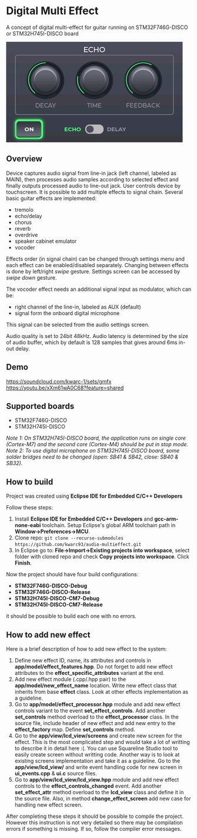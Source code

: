 # Digital Multi Effect

A concept of digital multi-effect for guitar running on STM32F746G-DISCO or STM32H745I-DISCO board

![screenshot](guitar_mfx.png)

## Overview

Device captures audio signal from line-in jack (left channel, labeled as MAIN), then processes audio samples according to selected effect and finally outputs processed audio to line-out jack. User controls device by touchscreen. It is possible to add multiple effects to signal chain. Several basic guitar effects are implemented:
- tremolo
- echo/delay
- chorus
- reverb
- overdrive
- speaker cabinet emulator
- vocoder

Effects order (in signal chain) can be changed through settings menu and each effect can be enabled/disabled separately. Changing between effects is done by left/right *swipe* gesture. Settings screen can be accessed by *swipe down* gesture.

The vocoder effect needs an additional signal input as modulator, which can be:
- right channel of the line-in, labeled as AUX (default)
- signal form the onboard digital microphone


This signal can be selected from the audio settings screen.

Audio quality is set to 24bit 48kHz. Audio latency is determined by the size of audio buffer, which by default is 128 samples that gives around 6ms in-out delay.

## Demo
https://soundcloud.com/kwarc-1/sets/gmfx  
https://youtu.be/xXm61wA0C68?feature=shared

## Supported boards

- STM32F746G-DISCO
- STM32H745I-DISCO

*Note 1: On STM32H745I-DISCO board, the application runs on single core (Cortex-M7) and the second core (Cortex-M4) should be put in stop mode.*  
*Note 2: To use digital microphone on STM32H745I-DISCO board, some solder bridges need to be changed (open: SB41 & SB42, close: SB40 & SB32).*

## How to build

Project was created using **Eclipse IDE for Embedded C/C++ Developers**

Follow these steps:
1. Install **Eclipse IDE for Embedded C/C++ Developers** and **gcc-arm-none-eabi** toolchain. Setup Eclipse's global ARM toolchain path in **Window->Preferences->MCU**.
2. Clone repo: `git clone --recurse-submodules https://github.com/kwarc93/audio-multieffect.git`
3. In Eclipse go to: **File->Import->Existing projects into workspace**, select folder with cloned repo and check **Copy projects into workspace**. Click **Finish**.

Now the project should have four build configurations: 
- **STM32F746G-DISCO-Debug**
- **STM32F746G-DISCO-Release**
- **STM32H745I-DISCO-CM7-Debug**
- **STM32H745I-DISCO-CM7-Release**

it should be possible to build each one with no errors.

## How to add new effect

Here is a brief description of how to add new effect to the system:

1. Define new effect ID, name, its attributes and controls in **app/model/effect_features.hpp**. Do not forget to add new effect attributes to the **effect_specific_attributes** variant at the end.
2. Add new effect module (.cpp/.hpp pair) to the **app/model/new_effect_name** location. Write new effect class that inherits from base **effect** class. Look at other effects implementation as a guideline.
3. Go to **app/model/effect_processor.hpp** module and add new effect controls variant to the event **set_effect_controls**. Add another **set_controls** method overload to the **effect_processor** class. In the source file, include header of new effect and add new entry to the **effect_factory** map. Define **set_controls** method.
4. Go to the **app/view/lcd_view/screens** and create new screen for the effect. This is the most complicated step and would take a lot of writting to describe it in detail here :(. You can use Squareline Studio tool to easily create screen without writting code. Another way is to look at existing screens implementation and take it as a guideline. Go to the **app/view/lcd_view/** and write event handling code for new screen in **ui_events.cpp** & **ui.c** source files.
5. Go to **app/view/lcd_view/lcd_view.hpp** module and add new effect controls to the **effect_controls_changed** event. Add another **set_effect_attr** method overload to the **lcd_view** class and define it in the source file. Also, in method **change_effect_screen** add new case for handling new effect screen.

After completing these steps it should be possible to compile the project. However this instruction is not very detailed so there may be compilation errors if something is missing. If so, follow the compiler error messages.

